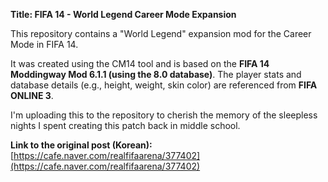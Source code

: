 **Title: FIFA 14 - World Legend Career Mode Expansion**

This repository contains a "World Legend" expansion mod for the Career Mode in FIFA 14.

It was created using the CM14 tool and is based on the **FIFA 14 Moddingway Mod 6.1.1 (using the 8.0 database)**. The player stats and database details (e.g., height, weight, skin color) are referenced from **FIFA ONLINE 3**.

I'm uploading this to the repository to cherish the memory of the sleepless nights I spent creating this patch back in middle school.

**Link to the original post (Korean):** [https://cafe.naver.com/realfifaarena/377402](https://cafe.naver.com/realfifaarena/377402)
